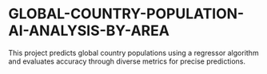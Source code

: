 # GLOBAL-COUNTRY-POPULATION-AI-ANALYSIS-BY-AREA
This project predicts global country populations using a regressor algorithm and evaluates accuracy through diverse metrics for precise predictions.
